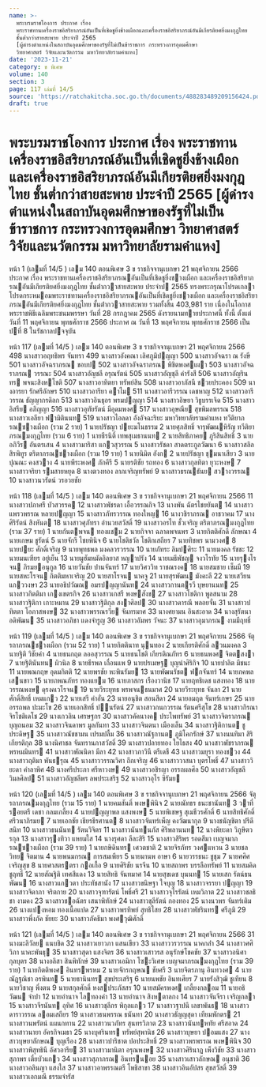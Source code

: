 ```yaml
---
name: >-
  พระบรมราชโองการ ประกาศ เรื่อง
  พระราชทานเครื่องราชอิสริยาภรณ์อันเป็นที่เชิดชูยิ่งช้างเผือกและเครื่องราชอิสริยาภรณ์อันมีเกียรติยศยิ่งมงกุฎไทย
  ชั้นต่ำกว่าสายสะพาย ประจำปี 2565
  [ผู้ดำรงตำแหน่งในสถาบันอุดมศึกษาของรัฐที่ไม่เป็นข้าราชการ กระทรวงการอุดมศึกษา
  วิทยาศาสตร์ วิจัยและนวัตกรรม มหาวิทยาลัยรามคำแหง]
date: '2023-11-21'
category: ข พิเศษ
volume: 140
section: 3
page: 117 เล่มที่ 14/5
source: 'https://ratchakitcha.soc.go.th/documents/488283489209156424.pdf'
draft: true
---
```


# พระบรมราชโองการ ประกาศ เรื่อง พระราชทานเครื่องราชอิสริยาภรณ์อันเป็นที่เชิดชูยิ่งช้างเผือกและเครื่องราชอิสริยาภรณ์อันมีเกียรติยศยิ่งมงกุฎไทย ชั้นต่ำกว่าสายสะพาย ประจำปี 2565 [ผู้ดำรงตำแหน่งในสถาบันอุดมศึกษาของรัฐที่ไม่เป็นข้าราชการ กระทรวงการอุดมศึกษา วิทยาศาสตร์ วิจัยและนวัตกรรม มหาวิทยาลัยรามคำแหง]

หน้า 1 (เลมที่ 14/5 ) เลม 140 ตอนพิเศษ 3 ข ราชกิจจานุเบกษา 21 พฤศจิกายน 2566 ประกาศ เรื่อง พระราชทานเครื่องราชอิสริยาภรณอันเป็นที่เชิดชูยิ่งชางเผือก และเครื่องราชอิสริยาภรณอันมีเกียรติยศยิ่งมงกุฎไทย ชั้นต่ํากวาสายสะพาย ประจําป 2565 ทรงพระกรุณาโปรดเกลาโปรดกระหมอมพระราชทานเครื่องราชอิสริยาภรณอันเป็นที่เชิดชูยิ่งชางเผือก และเครื่องราชอิสริยาภรณอันมีเกียรติยศยิ่งมงกุฎไทย ชั้นต่ํากวาสายสะพาย รวมทั้งสิ้น 403,981 ราย เนื่องในโอกาสพระราชพิธีเฉลิมพระชนมพรรษา วันที่ 28 กรกฎาคม 2565 ดังรายนามทายประกาศนี้ ทั้งนี้ ตั้งแต่วันที่ 11 พฤศจิกายน พุทธศักราช 2566 ประกาศ ณ วันที่ 13 พฤศจิกายน พุทธศักราช 2566 เป็นปที่ 8 ในรัชกาลปจจุบัน

หน้า 117 (เลมที่ 14/5 ) เลม 140 ตอนพิเศษ 3 ข ราชกิจจานุเบกษา 21 พฤศจิกายน 2566 498 นางสาวอฤทธิพร จันทรา 499 นางสาวอังคณา เลิศภูมิปญญา 500 นางสาวอัจฉรา ณ รังษี 501 นางสาวอัจฉราภรณ ขอบป 502 นางสาวอัจฉราภรณ พิชิตพงศเผา 503 นางสาวอัจฉราภรณ วรรณะ 504 นางสาวอัญชลี อรุณรัตน์ 505 นางสาวอัญชุลี คํารังสี 506 นางสาวอัญรินทร พจนะสิงหโชติ 507 นางสาวอาทิตยา ทรัพย์สิน 508 นางสาวอาภัสนี ชวยประคอง 509 นางอารยา รักศรีอักษร 510 นางสาวอารียา คาไม 511 นางสาวอารีวรรณ เดชหาญ 512 นางสาวอารีวรรณ ธัญญากรดิลก 513 นางสาวอินธุอร พรมปญญา 514 นางสาวอิษยา วิธูบรรเจิด 515 นางสาวอิสรีย อภิญญา 516 นางสาวอุทัยรัตน์ มีอุดมพงศ 517 นางสาวอุษณีย สุขพิมลพรรณ 518 นางสาวเอลียา ฟามิตินนท 519 นางสาวไอลดา อังอัจฉะริยะ มหาวิทยาลัยรามคําแหง ทวีติยาภรณชางเผือก (รวม 2 ราย) 1 นายปรัชญา ปยะมโนธรรม 2 นายศุภสิทธิ์ จารุพัฒนหิรัญ ทวีติยาภรณมงกุฎไทย (รวม 6 ราย) 1 นายธีรนิติ์ เทพสุเมธานนท 2 นายสิทธิภาคย ภูริสินสิทธิ์ 3 นายอภิวีร อันตรเสน 4 นางสาวมาริสา แกวสุวรรณ 5 นางสาวรัชดา สาดตระกูลวัฒนา 6 นางสาวสลิล สิรพิทูร ตริตาภรณชางเผือก (รวม 19 ราย) 1 นายนิมิต อังก 2 นายปรัชญา ชุมนาเสียว 3 นายปุณณะ คงสวาง 4 นายพีระพงศ ภักคีรี 5 นายรติชัย รถทอง 6 นางสาวกุลทิตา ยุวะหงษ 7 นางสาวจริยา รมสายหยุด 8 นางตวงทอง ลาภเจริญทรัพย์ 9 นางสาวธรณธันย สวางวรรณ 10 นางสาวนวรัตน์ วรอวยชัย

หน้า 118 (เลมที่ 14/5 ) เลม 140 ตอนพิเศษ 3 ข ราชกิจจานุเบกษา 21 พฤศจิกายน 2566 11 นางสาวปภาศรี บัวสวรรค 12 นางสาวพัชรดา เอื้อวรรณกิจ 13 นางพัน ฉัตรไชยยันต 14 นางสาวแพรวพรรณ หลายปญญา 15 นางสาวภัทรวรรณ ทองใหญ 16 นางวชิราภรณ อาชวาคม 17 นางศิริรัตน์ สิงหันต 18 นางสาวศุภัทรา อํานวยสวัสดิ์ 19 นางสาวอรไท ชั้วเจริญ ตริตาภรณมงกุฎไทย (รวม 37 ราย) 1 นายกันตพจน ทองแชม 2 นายกิจจา ฉลาดพจนพร 3 นายกิตติศักดิ์ ลักษณา 4 นายเกษม ชูรัตน์ 5 นายจักรี ไชยพินิจ 6 นายโชติชวัล โชติกเสถียร 7 นายทิชพร นามวงศ 8 นายปยะ ศักดิ์เจริญ 9 นายพุทธพล มงคลวรวรรณ 10 นายภัทระ ลิมปศิระ 11 นายมงคล รัชชะ 12 นายมนเฑียร อยู่เย็น 13 นายมูฮัมหมัดอิลยาส หญาปรัง 14 นายเมธีพัชญ จงวโรทัย 15 นายรุงโรจน ภิรมยอนุกูล 16 นายวันชัย ปานจันทร์ 17 นายวิศววิท ราชณรงค 18 นายสมชาย เซ็มมี 19 นายสหะโรจน กิตติมหาเจริญ 20 นายสาโรจน นาคจู 21 นายสุรพัฒน มังคะลี 22 นายเสวียน แกววงษา 23 นายอธิปวัฌณ อมรปญญานันท 24 นางสาวกานตรวี บุษยานนท 25 นางสาวกิตติมา เกงเขตรกิจ 26 นางสาวเกสรี พงษสังข 27 นางสาวโชติกา พูลสนาม 28 นางสาวฐิติกา เกาะหมาน 29 นางสาวฐิติกุล สงาศิลป 30 นางสาวดารณี พลอยจั่น 31 นางสาวปทิตตา โอภาสพงษ 32 นางสาวพรรณรวีย จันทรมาศ 33 นางศยามน อินสะอาด 34 นางสุรัตนา อดิพัฒน 35 นางสาวอภิชา แดงจํารูญ 36 นางสาวอัมพร วัจนะ 37 นางสาวอุมาภรณ งามมีฤทธิ์

หน้า 119 (เลมที่ 14/5 ) เลม 140 ตอนพิเศษ 3 ข ราชกิจจานุเบกษา 21 พฤศจิกายน 2566 จัตุรถาภรณชางเผือก (รวม 52 ราย) 1 นายกิตตินาท นุนทอง 2 นายเกียรติศักดิ์ ลวนมงคล 3 นายฐิติ วิชัยคํา 4 นายธนกฤต ลออสุวรรณ 5 นายธนโชติ เกียรติณภัทร 6 นายธนพงศ จิตตสงา 7 นายฐิตินันทน ผิวนิล 8 นายธีรพล เถื่อนแพ 9 นายปรเมษฐ บุญนําศิริกิจ 10 นายปาลิต มีชนะ 11 นายพณกฤษ อุดมกิตติ 12 นายพรชัย หะพินรัมย 13 นายพัฒนรัชต ฟกจันทร์ 14 นายภคพล เสนขาว 15 นายภพณภัทร ทองแยม 16 นายภาสกร เรืองวานิช 17 นายฤทธิเดช แสงทอง 18 นายวรรณพงษ ดุรงคเวโรจน 19 นายวีระยุทธ พรพจนธนมาศ 20 นายวีระยุทธ จันลา 21 นายศักดิ์สิทธิ์ เหมแกว 22 นายเสรี คําอั่น 23 นายอนุชิต สอนสีดา 24 นายอมฤต จันทร์เกษร 25 นายอรรถพล ปะมะโข 26 นายเอกสิทธิ์ ปนรัตน์ 27 นางสาวกนกวรรณ รัตนศรีสุโข 28 นางสาวกิรณา จิรโชติเดโช 29 นางเกวลิน เศรษฐกร 30 นางสาวคัคนางค ประไพทรัพย์ 31 นางสาวจิตราภรณ บุญถนอม 32 นางสาวจินดาพร มูลกันทา 33 นางสาวจินตนา เมืองเล็น 34 นางสาวฐิติกานต ชูประดิษฐ 35 นางสาวณัชชามน เปรมปลื้ม 36 นางสาวณัฐกานต ภูมิโคกรักษ์ 37 นางนนทิมา สิริเกียรติกุล 38 นางนิศาชล จันทรานภาสวัสดิ์ 39 นางสาวปลายทอง ใยไธสง 40 นางสาวพัชราภรณ พรหมมินทร 41 นางสาวพัณนิดา มีลา 42 นางสาวภาวินี ตรีเดชี 43 นางสาวมยุรา ทองชวง 44 นางสาวฤติมา พันธรุณ 45 นางสาววรรณวิศา ถึกเจริญ 46 นางสาววาสนา บุตรโพธิ์ 47 นางสาววิยะดา คําลาพิศ 48 นางศรีประภา ศรีหาวงษ 49 นางสาวอชิรญา อรรถผลศีล 50 นางสาวอัญชลี วิมลศิลป 51 นางสาวอัญชลีพร ลพประเสริฐ 52 นางสาวอุไร ซิรัมย

หน้า 120 (เลมที่ 14/5 ) เลม 140 ตอนพิเศษ 3 ข ราชกิจจานุเบกษา 21 พฤศจิกายน 2566 จัตุรถาภรณมงกุฎไทย (รวม 15 ราย) 1 นายคมสันติ์ พงษพินิจ 2 นายณัทธร ธนะชานันท 3 วาที่รอยตรี เดชา กลมเกลี้ยง 4 นายปญญาพล แสงพงษ 5 นายพิเชษฐ สุเมธีวรศักดิ์ 6 นายสิทธิศักดิ์ ศรีวนาภิรมย 7 นายเอกชัย เธียรธีรศานต 8 นางสาวจันทร์เพ็ญ คงวัฒนากุล 9 นางชนัญชิตา ปรีดีสนิท 10 นางสาวธนนันท รัตนวิจิตร 11 นางสาวนันทนภัส ศิริพลานนท 12 นางพิยะดา วิภูษิตวรกุล 13 นางสาวรุงทิวา แหยมใส 14 นางรุศดา ลีละสิริ 15 นางสาวสิริพร รอดสีมา เบญจมาภรณชางเผือก (รวม 39 ราย) 1 นายกษิดินทร เศวตชาติ 2 นายจิรภัทร วงศแหวน 3 นายชลวิทย จิตมาน 4 นายพนมกรณ การสมเพียร 5 นายมานพ อาษา 6 นายวรรธนะ ชูชุม 7 นายศศิศ เจริญสุข 8 นายศาสตรตรา กอเกื้อ 9 นายศิริชัย นรจีน 10 นายสถาพร บรรลือทรัพย์ 11 นายสมคิด ชูฤทธิ์ 12 นายสัณฐิติ เทศสีแดง 13 นายสิทธิ จันทมาศ 14 นายสุขเดช บุนนท 15 นายเสก รัตน์ธนพัฒน 16 นางสาวแกวตา ประทัชสานัง 17 นางสาวขนิษฐา ใจบุญ 18 นางสาวจรรยา ปญญา 19 นางสาวจิดาภา จริตกาย 20 นางสาวจุฑารัตน์ โพธิ์ศรี 21 นางสาวจุไรรัตน์ เหมวิภาต 22 นางสาวชลธิชา งามคง 23 นางสาวชอฉัตร เสนาพิทักษ์ 24 นางสาวชุลีรัตน์ กองทอง 25 นางนวพร จันทร์เติม 26 นางแปงหอม ทองเนื้อแปด 27 นางสาวพรทิพย์ สุทธิไสย 28 นางสาวพัชรินทร ศรีภูมิ 29 นางสาวพึ่งภัค ชัยยะ 30 นางสาวภัคธีมา พงศวุฒิศักดิ์

หน้า 121 (เลมที่ 14/5 ) เลม 140 ตอนพิเศษ 3 ข ราชกิจจานุเบกษา 21 พฤศจิกายน 2566 31 นางมะลิวัลย แนบชิด 32 นางสาวเยาวภา แสนเขียว 33 นางสาววรวรรณ นาคกล่ํา 34 นางสาวศศิวิภา นาคะพันธุ 35 นางสาวสุดา แสงจิตร 36 นางสาวเสาวรส อนุรักษ์โชคชัย 37 นางสาวอนิศา กุลบุตร 38 นางอลิสา สินพิทักษ์ 39 นางสาวเอมิกา โซะวิเศษ เบญจมาภรณมงกุฎไทย (รวม 39 ราย) 1 นายกิตติพงศ อินทรพรหม 2 นายจักรกฤษณ ชัยศรี 3 นายจิตรภานุ อินทวงศ 4 นายณัฏฐณิชา อรพินท 5 นายธานินทร สุขประเสริฐ 6 นายนพชัย อินทเศียร 7 นายรังสิวุฒิ ชูเทียน 8 นายวิชาญ พึ่งตน 9 นายสกุลศักดิ์ หงสประภัสสร 10 นายสมัครพงศ เกลี้ยงกลอม 11 นายอธิวัฒน จําปา 12 นายอํานาจ ไลทองคํา 13 นายอํานาจ สิงหตาลกง 14 นางสาวจันจีรา เจริญกลา 15 นางสาวจีรนันท อุทิศ 16 นางสาวชุลีกร พิกุลแกว 17 นางสาวฐาปนี เลขาพันธ 18 นางสาวดาราวรรณ ลอมเสถียร 19 นางสาวธนพรรณ ธนันทา 20 นางสาวธัญญสุดา เทียมพักตร 21 นางสาวนพรัตน์ แผนกทาน 22 นางสาวนวภัทร สุนทรวิภาต 23 นางสาวนันทหทัย ศรีสอาด 24 นางสาวนายา อัครกิจเมธา 25 นางบุศรินทร ทรัพย์สุพานิช 26 นางสาวบุษยา ปอมแสง 27 นางสาวบุษยาลักษณ บุญเรือง 28 นางสาวปาริชาต ปอประสิทธิ์ 29 นางสาวพรพรรณ พงษพินิจ 30 นางสาวพิสุทธินี อัศวอารีย 31 นางสาวมานิตา อรุณพงษ 32 นางสาวศิรินาฎ เพ็งวิชัย 33 นางสาวสุภาพร เตี่ยบัวแกว 34 นางสาวสุภาภรณ อินทรนอย 35 นางสาวเสาวลักษณ อนุชาติ 36 นางสาวอลินญา แสงใส 37 นางสาวอาพรรณตรี โพธิสาขา 38 นางสาวอินอัปสร สุขสวัสดิ์ 39 นางสาวเอกมณี ธรรมจํารัส
